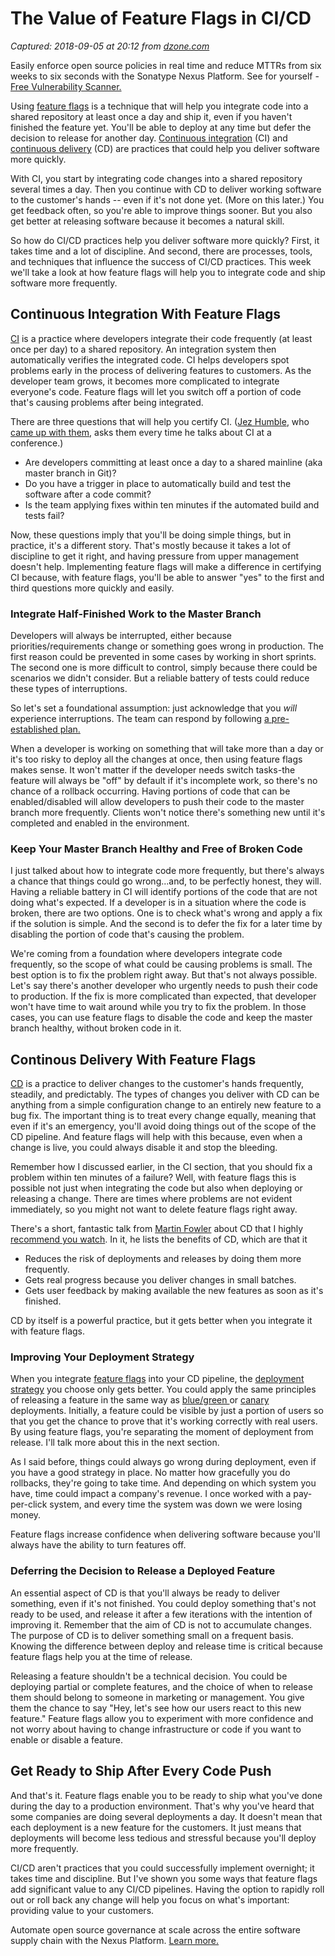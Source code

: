 # The Value of Feature Flags in CI/CD

_Captured: 2018-09-05 at 20:12 from [dzone.com](https://dzone.com/articles/the-value-of-feature-flags-in-cicd?edition=391198&utm_source=Weekly%20Digest&utm_medium=email&utm_campaign=Weekly%20Digest%202018-09-05)_

Easily enforce open source policies in real time and reduce MTTRs from six weeks to six seconds with the Sonatype Nexus Platform. See for yourself - [Free Vulnerability Scanner.](https://dzone.com/go?i=290455&u=https%3A%2F%2Fwww.sonatype.com%2Fsoftware-bill-of-materials%3Futm_campaign%3Ddzone%252520-%252520AHC%26utm_source%3DDZone%252520-%252520AHC%2525202018%26utm_medium%3DDZone%252520-%252520AHC%2525202018)

Using [feature flags](https://rollout.io/blog/feature-flags-as-a-service/) is a technique that will help you integrate code into a shared repository at least once a day and ship it, even if you haven't finished the feature yet. You'll be able to deploy at any time but defer the decision to release for another day. [Continuous integration](https://www.thoughtworks.com/es/continuous-integration) (CI) and [continuous delivery](https://www.thoughtworks.com/continuous-delivery) (CD) are practices that could help you deliver software more quickly.

With CI, you start by integrating code changes into a shared repository several times a day. Then you continue with CD to deliver working software to the customer's hands -- even if it's not done yet. (More on this later.) You get feedback often, so you're able to improve things sooner. But you also get better at releasing software because it becomes a natural skill.

So how do CI/CD practices help you deliver software more quickly? First, it takes time and a lot of discipline. And second, there are processes, tools, and techniques that influence the success of CI/CD practices. This week we'll take a look at how feature flags will help you to integrate code and ship software more frequently.

## Continuous Integration With Feature Flags

[CI](https://martinfowler.com/articles/continuousIntegration.html) is a practice where developers integrate their code frequently (at least once per day) to a shared repository. An integration system then automatically verifies the integrated code. CI helps developers spot problems early in the process of delivering features to customers. As the developer team grows, it becomes more complicated to integrate everyone's code. Feature flags will let you switch off a portion of code that's causing problems after being integrated.

There are three questions that will help you certify CI. ([Jez Humble](https://twitter.com/jezhumble), who [came up with them](https://martinfowler.com/bliki/ContinuousIntegrationCertification.html), asks them every time he talks about CI at a conference.)

  * Are developers committing at least once a day to a shared mainline (aka master branch in Git)?
  * Do you have a trigger in place to automatically build and test the software after a code commit?
  * Is the team applying fixes within ten minutes if the automated build and tests fail?

Now, these questions imply that you'll be doing simple things, but in practice, it's a different story. That's mostly because it takes a lot of discipline to get it right, and having pressure from upper management doesn't help. Implementing feature flags will make a difference in certifying CI because, with feature flags, you'll be able to answer "yes" to the first and third questions more quickly and easily.

### Integrate Half-Finished Work to the Master Branch

Developers will always be interrupted, either because priorities/requirements change or something goes wrong in production. The first reason could be prevented in some cases by working in short sprints. The second one is more difficult to control, simply because there could be scenarios we didn't consider. But a reliable battery of tests could reduce these types of interruptions.

So let's set a foundational assumption: just acknowledge that you _will_ experience interruptions. The team can respond by following [a pre-established plan.](http://agilemanifesto.org/)

When a developer is working on something that will take more than a day or it's too risky to deploy all the changes at once, then using feature flags makes sense. It won't matter if the developer needs switch tasks-the feature will always be "off" by default if it's incomplete work, so there's no chance of a rollback occurring. Having portions of code that can be enabled/disabled will allow developers to push their code to the master branch more frequently. Clients won't notice there's something new until it's completed and enabled in the environment.

### Keep Your Master Branch Healthy and Free of Broken Code

I just talked about how to integrate code more frequently, but there's always a chance that things could go wrong...and, to be perfectly honest, they will. Having a reliable battery in CI will identify portions of the code that are not doing what's expected. If a developer is in a situation where the code is broken, there are two options. One is to check what's wrong and apply a fix if the solution is simple. And the second is to defer the fix for a later time by disabling the portion of code that's causing the problem.

We're coming from a foundation where developers integrate code frequently, so the scope of what could be causing problems is small. The best option is to fix the problem right away. But that's not always possible. Let's say there's another developer who urgently needs to push their code to production. If the fix is more complicated than expected, that developer won't have time to wait around while you try to fix the problem. In those cases, you can use feature flags to disable the code and keep the master branch healthy, without broken code in it.

## Continous Delivery With Feature Flags

[CD](https://continuousdelivery.com/) is a practice to deliver changes to the customer's hands frequently, steadily, and predictably. The types of changes you deliver with CD can be anything from a simple configuration change to an entirely new feature to a bug fix. The important thing is to treat every change equally, meaning that even if it's an emergency, you'll avoid doing things out of the scope of the CD pipeline. And feature flags will help with this because, even when a change is live, you could always disable it and stop the bleeding.

Remember how I discussed earlier, in the CI section, that you should fix a problem within ten minutes of a failure? Well, with feature flags this is possible not just when integrating the code but also when deploying or releasing a change. There are times where problems are not evident immediately, so you might not want to delete feature flags right away.

There's a short, fantastic talk from [Martin Fowler](https://martinfowler.com/) about CD that I highly [recommend you watch](https://www.youtube.com/watch?v=aoMfbgF2D_4). In it, he lists the benefits of CD, which are that it

  * Reduces the risk of deployments and releases by doing them more frequently.
  * Gets real progress because you deliver changes in small batches.
  * Gets user feedback by making available the new features as soon as it's finished.

CD by itself is a powerful practice, but it gets better when you integrate it with feature flags.

### Improving Your Deployment Strategy

When you integrate [feature flags](https://rollout.io/blog/top-5-use-cases-feature-flags/) into your CD pipeline, the [deployment strategy](https://rollout.io/blog/deployment-strategy/) you choose only gets better. You could apply the same principles of releasing a feature in the same way as [blue/green ](https://rollout.io/blog/blue-green-deployment/)or [canary](https://rollout.io/blog/canary-deployment/) deployments. Initially, a feature could be visible by just a portion of users so that you get the chance to prove that it's working correctly with real users. By using feature flags, you're separating the moment of deployment from release. I'll talk more about this in the next section.

As I said before, things could always go wrong during deployment, even if you have a good strategy in place. No matter how gracefully you do rollbacks, they're going to take time. And depending on which system you have, time could impact a company's revenue. I once worked with a pay-per-click system, and every time the system was down we were losing money.

Feature flags increase confidence when delivering software because you'll always have the ability to turn features off.

### Deferring the Decision to Release a Deployed Feature

An essential aspect of CD is that you'll always be ready to deliver something, even if it's not finished. You could deploy something that's not ready to be used, and release it after a few iterations with the intention of improving it. Remember that the aim of CD is not to accumulate changes. The purpose of CD is to deliver something small on a frequent basis. Knowing the difference between deploy and release time is critical because feature flags help you at the time of release.

Releasing a feature shouldn't be a technical decision. You could be deploying partial or complete features, and the choice of when to release them should belong to someone in marketing or management. You give them the chance to say "Hey, let's see how our users react to this new feature." Feature flags allow you to experiment with more confidence and not worry about having to change infrastructure or code if you want to enable or disable a feature.

## Get Ready to Ship After Every Code Push

And that's it. Feature flags enable you to be ready to ship what you've done during the day to a production environment. That's why you've heard that some companies are doing several deployments a day. It doesn't mean that each deployment is a new feature for the customers. It just means that deployments will become less tedious and stressful because you'll deploy more frequently.

CI/CD aren't practices that you could successfully implement overnight; it takes time and discipline. But I've shown you some ways that feature flags add significant value to any CI/CD pipelines. Having the option to rapidly roll out or roll back any change will help you focus on what's important: providing value to your customers.

Automate open source governance at scale across the entire software supply chain with the Nexus Platform. [Learn more.](https://dzone.com/go?i=290456&u=https%3A%2F%2Fwww.sonatype.com%2Fwp-enforce-open-source-policies-with-confidence)
